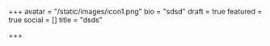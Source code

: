 +++
avatar = "/static/images/icon1.png"
bio = "sdsd"
draft = true
featured = true
social = []
title = "dsds"

+++
